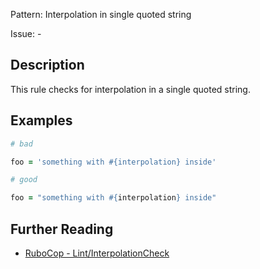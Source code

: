 Pattern: Interpolation in single quoted string

Issue: -

## Description

This rule checks for interpolation in a single quoted string.

## Examples

```ruby
# bad

foo = 'something with #{interpolation} inside'
```
```ruby
# good

foo = "something with #{interpolation} inside"
```

## Further Reading

* [RuboCop - Lint/InterpolationCheck](https://docs.rubocop.org/rubocop/cops_lint.html#lintinterpolationcheck)
